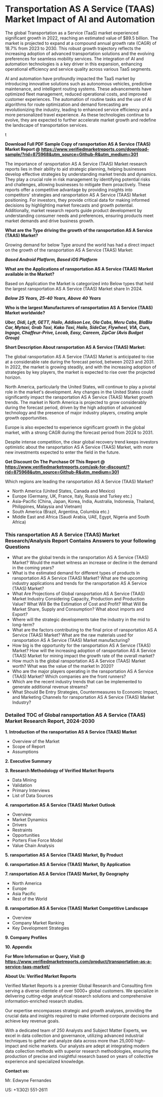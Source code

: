 <meta name="title" content="Global Transportation AS A Service (TAAS) Market Impact of AI and Automation"><meta name="description" content="The global Transportation as a Service (TaaS) market experienced significant growth in 2022, reaching an estimated value of $89.5 billion. The market is projected to e"><meta name="title" content="Transportation AS A Service (TAAS) Market Size, Share, Scope, Trends, Growth, Opportunities, Analysis, Forecast"><h1>Transportation AS A Service (TAAS) Market Impact of AI and Automation</h1><p>The global Transportation as a Service (TaaS) market experienced significant growth in 2022, reaching an estimated value of $89.5 billion. The market is projected to expand at a compound annual growth rate (CAGR) of 18.7% from 2023 to 2030. This robust growth trajectory reflects the increasing adoption of advanced transportation solutions and the evolving preferences for seamless mobility services. The integration of AI and automation technologies is a key driver in this expansion, enhancing operational efficiency and service quality across various TaaS segments.</p><p>AI and automation have profoundly impacted the TaaS market by introducing innovative solutions such as autonomous vehicles, predictive maintenance, and intelligent routing systems. These advancements have optimized fleet management, reduced operational costs, and improved customer experiences. The automation of routine tasks and the use of AI algorithms for route optimization and demand forecasting are revolutionizing the industry, leading to enhanced service efficiency and a more personalized travel experience. As these technologies continue to evolve, they are expected to further accelerate market growth and redefine the landscape of transportation services.</p>t</p><p id="" class=""><strong>Download Full PDF Sample Copy of ransportation AS A Service (TAAS) Market Report @ <a href="https://www.verifiedmarketreports.com/download-sample/?rid=875968&utm_source=Github-R&utm_medium=301" target="_blank">https://www.verifiedmarketreports.com/download-sample/?rid=875968&utm_source=Github-R&utm_medium=301</a></strong></p><p>The importance of&nbsp;ransportation AS A Service (TAAS) Market research reports lies in their ability to aid strategic planning, helping businesses develop effective strategies by understanding market trends and dynamics. They play a crucial role in risk management by identifying potential risks and challenges, allowing businesses to mitigate them proactively. These reports offer a competitive advantage by providing insights into competitors' strategies and ransportation AS A Service (TAAS) Market positioning. For investors, they provide critical data for making informed decisions by highlighting market forecasts and growth potential. Additionally, market research reports guide product development by understanding consumer needs and preferences, ensuring products meet market demands and drive business growth.</p><p><strong>What are the&nbsp;Type driving the growth of the ransportation AS A Service (TAAS) Market?</strong></p><p id="" class="">Growing demand for below Type around the world has had a direct impact on the growth of the ransportation AS A Service (TAAS) Market:</p><em><strong>Based Android Platform, Based iOS Platform</strong></em></p><strong>What are the&nbsp;Applications&nbsp;of ransportation AS A Service (TAAS) Market available in the Market?</strong></p><p id="" class="">Based on Application the Market is categorized into Below types that held the largest ransportation AS A Service (TAAS) Market share In 2024.</p><em><strong>Below 25 Years, 25-40 Years, Above 40 Years</strong></em></p><strong>Who is the largest Manufacturers of ransportation AS A Service (TAAS) Market worldwide?</strong></p><p><em><strong>Uber, Didi, Lyft, GETT, Hailo, Addison Lee, Ola Cabs, Meru Cabs, BlaBla Car, Mytaxi, Grab Taxi, Kako Taxi, Hailo, SideCar, Flywheel, VIA, Curs, Ingogo, Chaffeur-Prive, Lecab, Easy, Careem, ZipCar (Avis Budget Group)</strong></em></p><p id="" class=""><strong>Short Description About ransportation AS A Service (TAAS) Market:</strong></p><p>The global ransportation AS A Service (TAAS) Market is anticipated to rise at a considerable rate during the forecast period, between 2023 and 2031. In 2022, the market is growing steadily, and with the increasing adoption of strategies by key players, the market is expected to rise over the projected horizon.</p><p>North America, particularly the United States, will continue to play a pivotal role in the market's development. Any changes in the United States could significantly impact the ransportation AS A Service (TAAS) Market growth trends. The market in North America is projected to grow considerably during the forecast period, driven by the high adoption of advanced technology and the presence of major industry players, creating ample growth opportunities.</p><p>Europe is also expected to experience significant growth in the global market, with a strong CAGR during the forecast period from 2024 to 2031.</p><p>Despite intense competition, the clear global recovery trend keeps investors optimistic about the ransportation AS A Service (TAAS) Market, with more new investments expected to enter the field in the future.</p><p id="" class=""><strong>Get Discount On The Purchase Of This Report @ <a href="https://www.verifiedmarketreports.com/ask-for-discount/?rid=875968&utm_source=Github-R&utm_medium=301" target="_blank">https://www.verifiedmarketreports.com/ask-for-discount/?rid=875968&utm_source=Github-R&utm_medium=301</a></strong></p>Which regions are leading the ransportation AS A Service (TAAS) Market?</p><ul><li>North America (United States, Canada and Mexico)</li><li>Europe (Germany, UK, France, Italy, Russia and Turkey etc.)</li><li>Asia-Pacific (China, Japan, Korea, India, Australia, Indonesia, Thailand, Philippines, Malaysia and Vietnam)</li><li>South America (Brazil, Argentina, Columbia etc.)</li><li>Middle East and Africa (Saudi Arabia, UAE, Egypt, Nigeria and South Africa)</li></ul><h3 id="" class="">This ransportation AS A Service (TAAS) Market Research/Analysis Report Contains Answers to your following Questions</h3><ul><li>What are the global trends in the ransportation AS A Service (TAAS) Market? Would the market witness an increase or decline in the demand in the coming years?</li><li>What is the estimated demand for different types of products in ransportation AS A Service (TAAS) Market? What are the upcoming industry applications and trends for the ransportation AS A Service (TAAS) Market?</li><li>What Are Projections of Global ransportation AS A Service (TAAS) Market Industry Considering Capacity, Production and Production Value? What Will Be the Estimation of Cost and Profit? What Will Be Market Share, Supply and Consumption? What about imports and Export?</li><li>Where will the strategic developments take the industry in the mid to long-term?</li><li>What are the factors contributing to the final price of ransportation AS A Service (TAAS) Market? What are the raw materials used for ransportation AS A Service (TAAS) Market manufacturing?</li><li>How big is the opportunity for the ransportation AS A Service (TAAS) Market? How will the increasing adoption of ransportation AS A Service (TAAS) Market for mining impact the growth rate of the overall market?</li><li>How much is the global ransportation AS A Service (TAAS) Market worth? What was the value of the market In 2020?</li><li>Who are the major players operating in the ransportation AS A Service (TAAS) Market? Which companies are the front runners?</li><li>Which are the recent industry trends that can be implemented to generate additional revenue streams?</li><li>What Should Be Entry Strategies, Countermeasures to Economic Impact, and Marketing Channels for ransportation AS A Service (TAAS) Market Industry?</li></ul><h3 id="" class="">Detailed TOC of Global ransportation AS A Service (TAAS) Market Research Report, 2024-2030</h3><p id="" class=""><strong>1. Introduction of the ransportation AS A Service (TAAS) Market</strong></p><ul><li>Overview of the Market</li><li>Scope of Report</li><li>Assumptions</li></ul><p id="" class=""><strong>2. Executive Summary</strong></p><p id="" class=""><strong>3. Research Methodology of Verified Market Reports</strong></p><ul><li>Data Mining</li><li>Validation</li><li>Primary Interviews</li><li>List of Data Sources</li></ul><p id="" class=""><strong>4. ransportation AS A Service (TAAS) Market Outlook</strong></p><ul><li>Overview</li><li>Market Dynamics</li><li>Drivers</li><li>Restraints</li><li>Opportunities</li><li>Porters Five Force Model</li><li>Value Chain Analysis</li></ul><p id="" class=""><strong>5. ransportation AS A Service (TAAS) Market, By Product</strong></p><p id="" class=""><strong>6. ransportation AS A Service (TAAS) Market, By Application</strong></p><p id="" class=""><strong>7. ransportation AS A Service (TAAS) Market, By Geography</strong></p><ul><li>North America</li><li>Europe</li><li>Asia Pacific</li><li>Rest of the World</li></ul><p id="" class=""><strong>8. ransportation AS A Service (TAAS) Market Competitive Landscape</strong></p><ul><li>Overview</li><li>Company Market Ranking</li><li>Key Development Strategies</li></ul><p id="" class=""><strong>9. Company Profiles</strong></p><p id="" class=""><strong>10. Appendix</strong></p><p id="" class=""><strong>For More Information or Query, Visit @ <a href="https://www.verifiedmarketreports.com/product/transportation-as-a-service-taas-market/" target="_blank">https://www.verifiedmarketreports.com/product/transportation-as-a-service-taas-market/</a></strong></p><p id="" class=""><strong>About Us: Verified Market Reports</strong></p><p id="" class="">Verified Market Reports is a premier Global Research and Consulting firm serving a diverse clientele of over 5000+ global customers. We specialize in delivering cutting-edge analytical research solutions and comprehensive information-enriched research studies.</p><p id="" class="">Our expertise encompasses strategic and growth analyses, providing the crucial data and insights required to make informed corporate decisions and achieve key revenue goals.</p><p id="" class="">With a dedicated team of 250 Analysts and Subject Matter Experts, we excel in data collection and governance, utilizing advanced industrial techniques to gather and analyze data across more than 25,000 high-impact and niche markets. Our analysts are adept at integrating modern data collection methods with superior research methodologies, ensuring the production of precise and insightful research based on years of collective experience and specialized knowledge.</p><p id="" class=""><strong>Contact us:</strong></p><p id="" class="">Mr. Edwyne Fernandes</p><p id="" class="">US: +1(302) 551-2611</p>